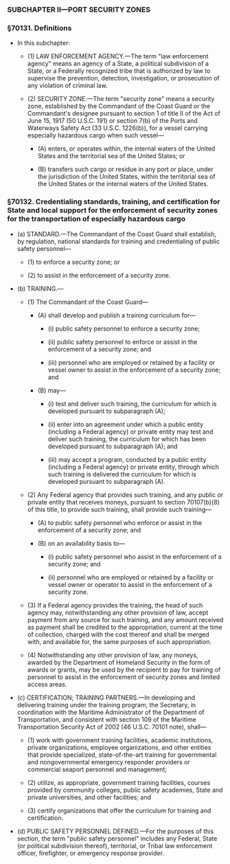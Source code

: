 ### SUBCHAPTER II—PORT SECURITY ZONES

### §70131. Definitions
* In this subchapter:

  * (1) LAW ENFORCEMENT AGENCY.—The term "law enforcement agency" means an agency of a State, a political subdivision of a State, or a Federally recognized tribe that is authorized by law to supervise the prevention, detection, investigation, or prosecution of any violation of criminal law.

  * (2) SECURITY ZONE.—The term "security zone" means a security zone, established by the Commandant of the Coast Guard or the Commandant's designee pursuant to section 1 of title II of the Act of June 15, 1917 (50 U.S.C. 191) or section 7(b) of the Ports and Waterways Safety Act (33 U.S.C. 1226(b)), for a vessel carrying especially hazardous cargo when such vessel—

    * (A) enters, or operates within, the internal waters of the United States and the territorial sea of the United States; or

    * (B) transfers such cargo or residue in any port or place, under the jurisdiction of the United States, within the territorial sea of the United States or the internal waters of the United States.

### §70132. Credentialing standards, training, and certification for State and local support for the enforcement of security zones for the transportation of especially hazardous cargo
* (a) STANDARD.—The Commandant of the Coast Guard shall establish, by regulation, national standards for training and credentialing of public safety personnel—

  * (1) to enforce a security zone; or

  * (2) to assist in the enforcement of a security zone.


* (b) TRAINING.—

  * (1) The Commandant of the Coast Guard—

    * (A) shall develop and publish a training curriculum for—

      * (i) public safety personnel to enforce a security zone;

      * (ii) public safety personnel to enforce or assist in the enforcement of a security zone; and

      * (iii) personnel who are employed or retained by a facility or vessel owner to assist in the enforcement of a security zone; and


    * (B) may—

      * (i) test and deliver such training, the curriculum for which is developed pursuant to subparagraph (A);

      * (ii) enter into an agreement under which a public entity (including a Federal agency) or private entity may test and deliver such training, the curriculum for which has been developed pursuant to subparagraph (A); and

      * (iii) may accept a program, conducted by a public entity (including a Federal agency) or private entity, through which such training is delivered the curriculum for which is developed pursuant to subparagraph (A).


  * (2) Any Federal agency that provides such training, and any public or private entity that receives moneys, pursuant to section 70107(b)(8) of this title, to provide such training, shall provide such training—

    * (A) to public safety personnel who enforce or assist in the enforcement of a security zone; and

    * (B) on an availability basis to—

      * (i) public safety personnel who assist in the enforcement of a security zone; and

      * (ii) personnel who are employed or retained by a facility or vessel owner or operator to assist in the enforcement of a security zone.


  * (3) If a Federal agency provides the training, the head of such agency may, notwithstanding any other provision of law, accept payment from any source for such training, and any amount received as payment shall be credited to the appropriation, current at the time of collection, charged with the cost thereof and shall be merged with, and available for, the same purposes of such appropriation.

  * (4) Notwithstanding any other provision of law, any moneys, awarded by the Department of Homeland Security in the form of awards or grants, may be used by the recipient to pay for training of personnel to assist in the enforcement of security zones and limited access areas.


* (c) CERTIFICATION; TRAINING PARTNERS.—In developing and delivering training under the training program, the Secretary, in coordination with the Maritime Administrator of the Department of Transportation, and consistent with section 109 of the Maritime Transportation Security Act of 2002 (46 U.S.C. 70101 note), shall—

  * (1) work with government training facilities, academic institutions, private organizations, employee organizations, and other entities that provide specialized, state-of-the-art training for governmental and nongovernmental emergency responder providers or commercial seaport personnel and management;

  * (2) utilize, as appropriate, government training facilities, courses provided by community colleges, public safety academies, State and private universities, and other facilities; and

  * (3) certify organizations that offer the curriculum for training and certification.


* (d) PUBLIC SAFETY PERSONNEL DEFINED.—For the purposes of this section, the term "public safety personnel" includes any Federal, State (or political subdivision thereof), territorial, or Tribal law enforcement officer, firefighter, or emergency response provider.